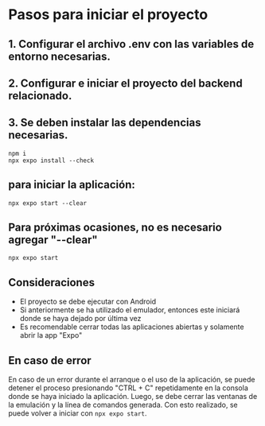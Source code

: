 # Pasos para iniciar el proyecto

## 1. Configurar el archivo .env con las variables de entorno necesarias.

## 2. Configurar e iniciar el proyecto del backend relacionado.

## 3. Se deben instalar las dependencias necesarias.

```
npm i
npx expo install --check
```

## para iniciar la aplicación:

```
npx expo start --clear
```

## Para próximas ocasiones, no es necesario agregar "--clear"

```
npx expo start
```

## Consideraciones

- El proyecto se debe ejecutar con Android
- Si anteriormente se ha utilizado el emulador, entonces este iniciará donde se haya dejado por última vez
- Es recomendable cerrar todas las aplicaciones abiertas y solamente abrir la app "Expo"

## En caso de error

En caso de un error durante el arranque o el uso de la aplicación, se puede detener el proceso presionando "CTRL + C" repetidamente en la consola donde se haya iniciado la aplicación. Luego, se debe cerrar las ventanas de la emulación y la línea de comandos generada. Con esto realizado, se puede volver a iniciar con `npx expo start`.
